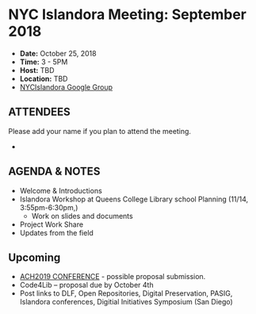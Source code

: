 # NYC Islandora Meeting: September 2018
* **Date:**  October 25, 2018
* **Time:** 3 - 5PM
* **Host:** TBD
* **Location:** TBD
* [NYCIslandora Google Group](https://groups.google.com/forum/#!forum/nycislandora)


## ATTENDEES
Please add your name if you plan to attend the meeting.

* 

## AGENDA & NOTES
* Welcome & Introductions
* Islandora Workshop at Queens College Library school Planning (11/14, 3:55pm-6:30pm,)
  *  Work on slides and documents
* Project Work Share
* Updates from the field

  
## Upcoming
* [ACH2019 CONFERENCE](http://ach2019.ach.org/cfp/cfp-call-for-participation-en/) - possible proposal submission.
* Code4Lib – proposal due by October 4th
* Post links to DLF, Open Repositories, Digital Preservation, PASIG, Islandora conferences, Digitial Initiatives Symposium (San Diego)


